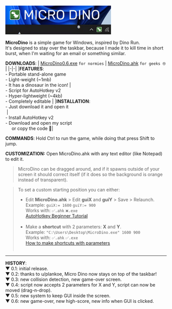 <img src="https://raw.githubusercontent.com/DavidBevi/MicroDino/main/MicroDinoDemo1.gif" height="90" style="margin:-4 4 -4 0" /><br>

<b>MicroDino</b> is a simple game for Windows, inspired by Dino Run. <br> 
It's designed to stay over the taskbar, because I made it to kill time in short burst, when I'm waiting for an email or something similar.<br>

**DOWNLOADS**:
| [MicroDino0.6.exe](https://github.com/DavidBevi/MicroDino/releases/download/v0.6/MicroDino0.6.exe) `for normies`</h3>  | [MicroDino.ahk](https://github.com/DavidBevi/MicroDino/releases/download/v0.6/MicroDino.ahk) `for geeks 🤓` |
|-|-|
|**FEATURES**:<br>- Portable stand-alone game<br>- Light-weight (~1mb)<br>- It has a dinosaur in the  icon! | <br>- Script for AutoHotkey v2<br>- Hyper-lightweight (~4kb)<br>- Completely editable |
|**INSTALLATION**:<br>- Just download it and open it<br><span>&nbsp;</span>|<br>- Install AutoHotkey v2<br>- Download and open my script<br><span>&nbsp;&nbsp;&nbsp;&nbsp;</span> or copy the code 👾|

**COMMANDS**: Hold Ctrl to run the game, while doing that press Shift to jump.<br>

**CUSTOMIZATION:** Open MicroDino.ahk with any text editor (like Notepad) to edit it.

>MicroDino can be dragged around, and if it spawns outside of your screen it should correct itself (if it does so the background is orange instead of transparent).

>To set a custom starting position you can either:<br>
>- Edit **MicroDino.ahk** > Edit **guiX** and **guiY** > Save > Relaunch.<br>
Example: `guiX:= 1600` `guiY:= 900`<br>
Works with: `✅.ahk` `❌.exe`<br>
[AutoHotkey Beginner Tutorial](www.autohotkey.com/docs/v2/Tutorial.htm)<br><br>
>- Make a **shortcut** with 2 parameters: **X** and **Y**.<br>
Example: `"C:\Users\Desktop\MicroDino.exe" 1600 900`<br>
Works with: `✅.ahk` `✅.exe`<br>
[How to make shortcuts with parameters](www.digitalcitizen.life/shortcut-arguments-parameters-window)<br><span>&nbsp;</span>

-----------------------------------------------------------------------

**HISTORY**:<br> 
▼ 0.1: initial release.<br>
▼ 0.2: thanks to u/plankoe, Micro Dino now stays on top of the taskbar!<br>
▼ 0.3: new collision detection, new game-over screen.<br>
▼ 0.4: script now accepts 2 parameters for X and Y, script can now be moved (drag-n-drop).<br>
▼ 0.5: new system to keep GUI inside the screen.<br>
▼ 0.6: new game-over, new high-score, new info when GUI is clicked.<br>
